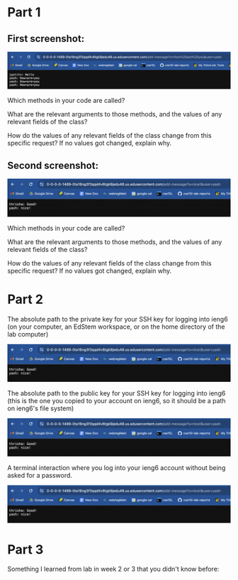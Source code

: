 Part 1
=========	
First screenshot:
---------	

![Image](lab2_p1_screenshot1.png)

Which methods in your code are called?


What are the relevant arguments to those methods, and the values of any relevant fields of the class?


How do the values of any relevant fields of the class change from this specific request? If no values got changed, explain why.



Second screenshot:
---------	

![Image](lab2_p1_screenshot2.png)

Which methods in your code are called?


What are the relevant arguments to those methods, and the values of any relevant fields of the class?


How do the values of any relevant fields of the class change from this specific request? If no values got changed, explain why.


Part 2
=========	
The absolute path to the private key for your SSH key for logging into ieng6 (on your computer, an EdStem workspace, or on the home directory of the lab computer)

![Image](lab2_p1_screenshot2.png)

The absolute path to the public key for your SSH key for logging into ieng6 (this is the one you copied to your account on ieng6, so it should be a path on ieng6's file system)

![Image](lab2_p1_screenshot2.png)

A terminal interaction where you log into your ieng6 account without being asked for a password.

![Image](lab2_p1_screenshot2.png)

Part 3
=========	
Something I learned from lab in week 2 or 3 that you didn't know before:
